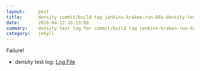 ```yaml
---
layout:     post
title:      density commit/build tag jenkins-kraken-run-k8s-density-tests-29-3
date:       2016-04-12 15:13:08
summary:    density test log for commit/build tag jenkins-kraken-run-k8s-density-tests-29-3.
category:   jekyll
---
```


Failure!

- density test log: [Log File](http://s3-us-west-2.amazonaws.com/kraken-e2e-logs/density/jenkins-kraken-run-k8s-density-tests-29-3.log)

